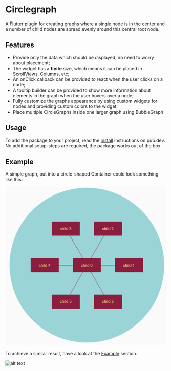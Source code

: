 # Circlegraph

A Flutter plugin for creating graphs where a single node is in the center and a number of child nodes are spread evenly around this central root node.

## Features

- Provide only the data which should be displayed, no need to worry about placement;
- The widget has a **finite** size, which means it can be placed in ScrollViews, Columns, etc;
- An onClick callback can be provided to react when the user clicks on a node;
- A tooltip builder can be provided to show more information about elements in the graph when the user hovers over a node;
- Fully customize the graphs appearance by using custom widgets for nodes and providing custom colors to the widget;
- Place multiple CircleGraphs inside one larger graph using BubbleGraph

## Usage

To add the package to your project, read the [install](https://pub.dev/packages/circlegraph/install) instructions on pub.dev. No additional setup-steps are required, the package works out of the box.

## Example

A simple graph, put into a circle-shaped Container could look something like this: 

![alt text](https://raw.githubusercontent.com/herrytco/circlegraph/main/.assets/sample_graph_image.png "Example of a graph created with the Circlegraph package")

To achieve a similar result, have a look at the [Example](https://pub.dev/packages/circlegraph/example) section.

![alt text](https://raw.githubusercontent.com/herrytco/circlegraph/main/.assets/sample_bubble_graph.png.png "Example of a graph created with the Circlegraph package")